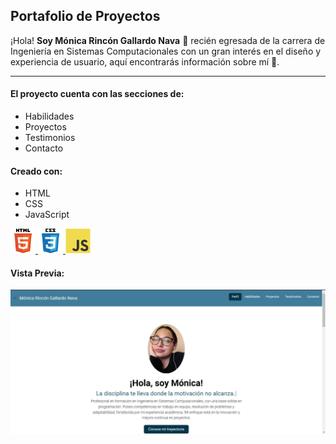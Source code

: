 ## Portafolio de Proyectos

¡Hola! **Soy Mónica Rincón Gallardo Nava** 🌙 recién egresada de la carrera de Ingeniería en Sistemas Computacionales con un gran interés en el diseño y experiencia de usuario, aquí encontrarás información sobre mí 💌.

---

#### El proyecto cuenta con las secciones de:

- Habilidades
- Proyectos
- Testimonios
- Contacto

#### Creado con:
- HTML
- CSS
- JavaScript

<a href="https://www.w3.org/html/" target="_blank"> <img src="https://raw.githubusercontent.com/devicons/devicon/master/icons/html5/html5-original-wordmark.svg" alt="html5" width="40" height="40"/> </a>
<a href="https://www.w3schools.com/css/" target="_blank"> <img src="https://raw.githubusercontent.com/devicons/devicon/master/icons/css3/css3-original-wordmark.svg" alt="css3" width="40" height="40"/> </a>
<a href="https://developer.mozilla.org/en-US/docs/Web/JavaScript" target="_blank"> <img src="https://raw.githubusercontent.com/devicons/devicon/master/icons/javascript/javascript-original.svg" alt="javascript" width="40" height="40"/> </a>

#### Vista Previa:
![Proyecto](assets/capturaPortafolio.jpg)